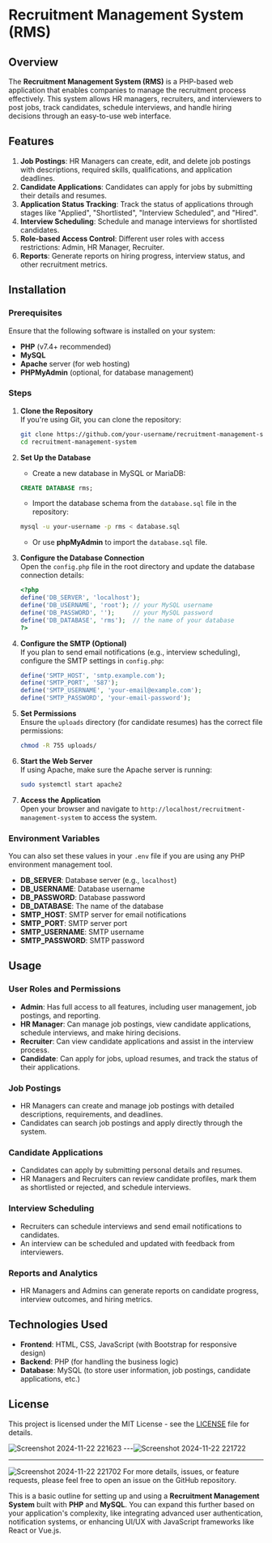 # Recruitment Management System (RMS)

## Overview
The **Recruitment Management System (RMS)** is a PHP-based web application that enables companies to manage the recruitment process effectively. This system allows HR managers, recruiters, and interviewers to post jobs, track candidates, schedule interviews, and handle hiring decisions through an easy-to-use web interface.

## Features
1. **Job Postings**: HR Managers can create, edit, and delete job postings with descriptions, required skills, qualifications, and application deadlines.
2. **Candidate Applications**: Candidates can apply for jobs by submitting their details and resumes.
3. **Application Status Tracking**: Track the status of applications through stages like "Applied", "Shortlisted", "Interview Scheduled", and "Hired".
4. **Interview Scheduling**: Schedule and manage interviews for shortlisted candidates.
5. **Role-based Access Control**: Different user roles with access restrictions: Admin, HR Manager, Recruiter.
6. **Reports**: Generate reports on hiring progress, interview status, and other recruitment metrics.

## Installation

### Prerequisites
Ensure that the following software is installed on your system:
- **PHP** (v7.4+ recommended)
- **MySQL** 
- **Apache**  server (for web hosting)
- **PHPMyAdmin** (optional, for database management)

### Steps

1. **Clone the Repository**  
   If you're using Git, you can clone the repository:
   ```bash
   git clone https://github.com/your-username/recruitment-management-system.git
   cd recruitment-management-system
   ```

2. **Set Up the Database**  
   - Create a new database in MySQL or MariaDB:
   ```sql
   CREATE DATABASE rms;
   ```
   - Import the database schema from the `database.sql` file in the repository:
   ```bash
   mysql -u your-username -p rms < database.sql
   ```
   - Or use **phpMyAdmin** to import the `database.sql` file.

3. **Configure the Database Connection**  
   Open the `config.php` file in the root directory and update the database connection details:
   ```php
   <?php
   define('DB_SERVER', 'localhost');
   define('DB_USERNAME', 'root'); // your MySQL username
   define('DB_PASSWORD', '');     // your MySQL password
   define('DB_DATABASE', 'rms');  // the name of your database
   ?>
   ```

4. **Configure the SMTP (Optional)**  
   If you plan to send email notifications (e.g., interview scheduling), configure the SMTP settings in `config.php`:
   ```php
   define('SMTP_HOST', 'smtp.example.com');
   define('SMTP_PORT', '587');
   define('SMTP_USERNAME', 'your-email@example.com');
   define('SMTP_PASSWORD', 'your-email-password');
   ```

5. **Set Permissions**  
   Ensure the `uploads` directory (for candidate resumes) has the correct file permissions:
   ```bash
   chmod -R 755 uploads/
   ```

6. **Start the Web Server**  
   If using Apache, make sure the Apache server is running:
   ```bash
   sudo systemctl start apache2
   ```

7. **Access the Application**  
   Open your browser and navigate to `http://localhost/recruitment-management-system` to access the system.

### Environment Variables
You can also set these values in your `.env` file if you are using any PHP environment management tool.
- **DB_SERVER**: Database server (e.g., `localhost`)
- **DB_USERNAME**: Database username
- **DB_PASSWORD**: Database password
- **DB_DATABASE**: The name of the database
- **SMTP_HOST**: SMTP server for email notifications
- **SMTP_PORT**: SMTP server port
- **SMTP_USERNAME**: SMTP username
- **SMTP_PASSWORD**: SMTP password

## Usage

### User Roles and Permissions
- **Admin**: Has full access to all features, including user management, job postings, and reporting.
- **HR Manager**: Can manage job postings, view candidate applications, schedule interviews, and make hiring decisions.
- **Recruiter**: Can view candidate applications and assist in the interview process.
- **Candidate**: Can apply for jobs, upload resumes, and track the status of their applications.

### Job Postings
- HR Managers can create and manage job postings with detailed descriptions, requirements, and deadlines.
- Candidates can search job postings and apply directly through the system.

### Candidate Applications
- Candidates can apply by submitting personal details and resumes.
- HR Managers and Recruiters can review candidate profiles, mark them as shortlisted or rejected, and schedule interviews.

### Interview Scheduling
- Recruiters can schedule interviews and send email notifications to candidates.
- An interview can be scheduled and updated with feedback from interviewers.

### Reports and Analytics
- HR Managers and Admins can generate reports on candidate progress, interview outcomes, and hiring metrics.

## Technologies Used
- **Frontend**: HTML, CSS, JavaScript (with Bootstrap for responsive design)
- **Backend**: PHP (for handling the business logic)
- **Database**: MySQL (to store user information, job postings, candidate applications, etc.)


## License
This project is licensed under the MIT License - see the [LICENSE](LICENSE) file for details.

![Screenshot 2024-11-22 221623](https://github.com/user-attachments/assets/57992ff4-fd6a-4f9a-bafa-662ddd00f64f)
---![Screenshot 2024-11-22 221722](https://github.com/user-attachments/assets/2633499a-2727-4aa2-9e82-e6a007896110)

---

![Screenshot 2024-11-22 221702](https://github.com/user-attachments/assets/456718b4-f122-4680-992d-c31a11adeef4)
For more details, issues, or feature requests, please feel free to open an issue on the GitHub repository.

This is a basic outline for setting up and using a **Recruitment Management System** built with **PHP** and **MySQL**. You can expand this further based on your application's complexity, like integrating advanced user authentication, notification systems, or enhancing UI/UX with JavaScript frameworks like React or Vue.js.
